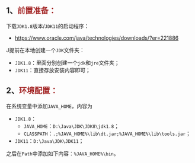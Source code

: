 ## 1、<span style="color:brown">前置准备：</span>

下载`JDK1.8`版本/`JDK11`的启动程序：

- https://www.oracle.com/java/technologies/downloads/?er=221886

J提前在本地创建一个`JDK`文件夹：

- `JDK1.8`：里面分别创建一个`jdk`和`jre`文件夹；
- `JDK11`：直接存放安装内容即可；



## 2、<span style="color:brown">环境配置：</span>

在系统变量中添加`JAVA_HOME`，内容为

- `JDK1.8`：
  - `JAVA_HOME`：`D:\Java\JDK\JDK8\jdk1.8`；
  - `CLASSPATH`：`.;%JAVA_HOME%\lib\dt.jar;%JAVA_HOME%\lib\tools.jar`；
- `JDK11`：`D:\Java\JDK\JDK11`；

之后在`Path`中添加如下内容：`%JAVA_HOME%\bin`。